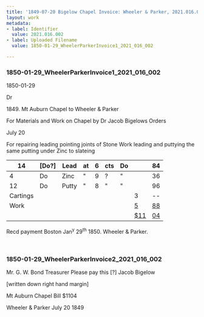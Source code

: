 ```yaml
---
title: '1849-07-20 Bigelow Chapel Invoice: Wheeler & Parker, 2021.016.002'
layout: work
metadata:
- label: Identifier
  value: 2021.016.002
- label: Uploaded Filename
  value: 1850-01-29_WheelerParkerInvoice1_2021_016_002

---
```

<div class="pages">
<div id="page-1797519">
<h3><a name="page-1797519">1850-01-29_WheelerParkerInvoice1_2021_016_002</a></h3>
<div class="page-content">
<p><date when=''>1850-01-29</date></p>
<p>Dr</p>
<p>1849. Mt Auburn Chapel to Wheeler &amp; Parker</p>
<p>For Materials and Work on Chapel<span class='line-break'> </span>by Dr Jacob Bigelows Orders</p>
<p>July 20</p>
<p>For repairing leading pointing joints of Stone Work<span class='line-break'> </span>leading and puttying the same<span class='line-break'> </span>putting under Zinc to slateing</p>
<p><table class='tabular'><thead><span class='line-break'> </span><tr><th>14</th> <th>[Do?]</th> <th>Lead</th> <th>at</th> <th>6</th> <th>cts</th> <th>Do</th> <th/> <th>84<span class='line-break'> </span></th></tr></thead> <tbody> <tr><td>4</td> <td>Do</td> <td>Zinc</td> <td>"</td> <td>9</td> <td>?</td> <td>"</td> <td/> <td>36</td> </tr> <tr><td>12</td> <td>Do</td> <td>Putty</td> <td>"</td> <td>8</td> <td>"</td> <td>"</td> <td/> <td>96</td> </tr> <tr><td>Cartings</td> <td/> <td/> <td/> <td/> <td/> <td/> <td>3</td> <td>--</td> </tr> <tr><td>Work</td> <td/> <td/> <td/> <td/> <td/> <td/> <td><u>5</u></td> <td><u> 88</u></td> </tr> <tr><td/> <td/> <td/> <td/> <td/> <td/> <td/> <td><u>$11</u></td> <td><u> 04</u></td> </tr> </tbody> </table> Recd payment<span class='line-break'> </span>Boston Jan<sup>y</sup> 29<sup>th</sup> 1850.<span class='line-break'> </span>Wheeler &amp; Parker.</p>
</div>
</div>
<br />
<div id="page-1797520">
<h3><a name="page-1797520">1850-01-29_WheelerParkerInvoice2_2021_016_002</a></h3>
<div class="page-content">
<p>Mr. G. W. Bond<span class='line-break'> </span>Treasurer <span class='line-break'> </span>Please pay this [?]<span class='line-break'> </span>Jacob Bigelow</p>
<p>[written down right hand margin]</p>
<p>Mt Auburn Chapel<span class='line-break'> </span>Bill $1104</p>
<p>Wheeler  &amp; Parker<span class='line-break'> </span>July 20 1849</p>
</div>
</div>
<br />
</div>
